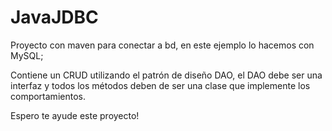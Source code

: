 # JavaJDBC

Proyecto con maven para conectar a bd, en este ejemplo lo hacemos con MySQL;

Contiene un CRUD utilizando el patrón de diseño DAO, el DAO debe ser una interfaz y todos los métodos deben de ser una clase que implemente  los comportamientos.

Espero te ayude este proyecto!